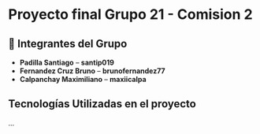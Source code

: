 # Proyecto final Grupo 21 - Comision 2

## 👥 Integrantes del Grupo

- **Padilla Santiago** – **santip019**
- **Fernandez Cruz Bruno** – **brunofernandez77**
- **Calpanchay Maximiliano** – **maxiicalpa**

##  Tecnologías Utilizadas en el proyecto
...